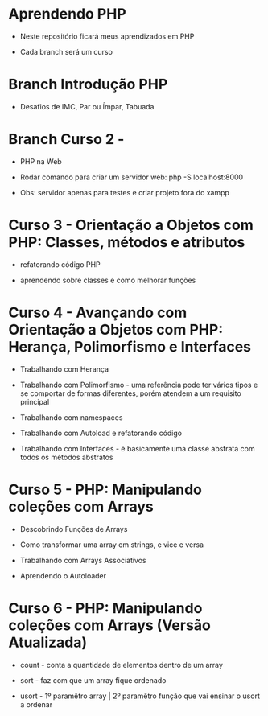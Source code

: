 # Aprendendo PHP

- Neste repositório ficará meus aprendizados em PHP

- Cada branch será um curso 

# Branch Introdução PHP

- Desafios de IMC, Par ou Ímpar, Tabuada

# Branch Curso 2 - 

- PHP na Web

- Rodar comando para criar um servidor web: php -S localhost:8000

- Obs: servidor apenas para testes e criar projeto fora do xampp

# Curso 3 - Orientação a Objetos com PHP: Classes, métodos e atributos

- refatorando código PHP

- aprendendo sobre classes e como melhorar funções

# Curso 4 - Avançando com Orientação a Objetos com PHP: Herança, Polimorfismo e Interfaces

- Trabalhando com Herança

- Trabalhando com Polimorfismo - uma referência pode ter vários tipos e se comportar de formas diferentes, porém atendem a um requisito principal

- Trabalhando com namespaces

- Trabalhando com Autoload e refatorando código

- Trabalhando com Interfaces - é basicamente uma classe abstrata com todos os métodos abstratos

# Curso 5 - PHP: Manipulando coleções com Arrays

- Descobrindo Funções de Arrays

- Como transformar uma array em strings, e vice e versa

- Trabalhando com Arrays Associativos

- Aprendendo o Autoloader

# Curso 6 - PHP: Manipulando coleções com Arrays (Versão Atualizada)

- count - conta a quantidade de elementos dentro de um array 

- sort - faz com que um array fique ordenado

- usort - 1º paramêtro array | 2º paramêtro função que vai ensinar o usort a ordenar

